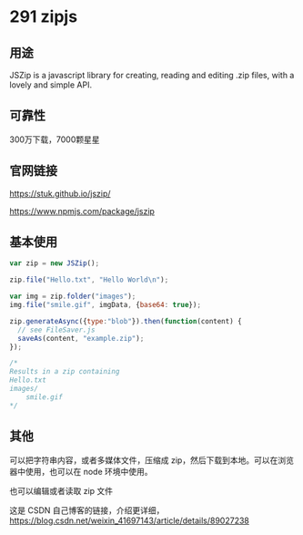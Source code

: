 # 291 zipjs

## 用途

JSZip is a javascript library for creating, reading and editing .zip files, with a lovely and simple API.

## 可靠性

300万下载，7000颗星星

## 官网链接

https://stuk.github.io/jszip/

https://www.npmjs.com/package/jszip

## 基本使用

```js
var zip = new JSZip();

zip.file("Hello.txt", "Hello World\n");

var img = zip.folder("images");
img.file("smile.gif", imgData, {base64: true});

zip.generateAsync({type:"blob"}).then(function(content) {
  // see FileSaver.js
  saveAs(content, "example.zip");
});

/*
Results in a zip containing
Hello.txt
images/
    smile.gif
*/
```

## 其他

可以把字符串内容，或者多媒体文件，压缩成 zip，然后下载到本地。可以在浏览器中使用，也可以在 node 环境中使用。

也可以编辑或者读取 zip 文件

这是 CSDN 自己博客的链接，介绍更详细，https://blog.csdn.net/weixin_41697143/article/details/89027238
